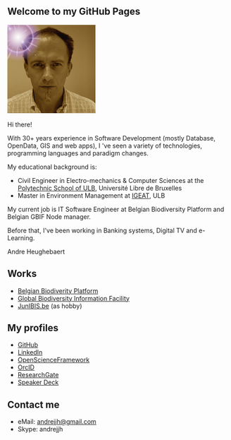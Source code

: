 ## Welcome to my GitHub Pages
![me](images/andrejjh.png)

Hi there!

With 30+ years experience in Software Development (mostly Database, OpenData, GIS and web apps), I 've seen a variety of technologies, programming languages and paradigm changes.

My educational background is:
- Civil Engineer in Electro-mechanics & Computer Sciences at the [Polytechnic School of ULB](http://www.ulb.ac.be/facs/polytech/), Université Libre de Bruxelles
- Master in Environment Management at [IGEAT](http://igeat.ulb.ac.be/), ULB

My current job is IT Software Engineer at Belgian Biodiversity Platform and Belgian GBIF Node manager.

Before that, I've been working in Banking systems, Digital TV and e-Learning.

Andre Heughebaert

## Works
- [Belgian Biodiverity Platform](http://www.biodiversity.be)
- [Global Biodiversity Information Facility](http://www.gbif.org)
- [JunIBIS.be](http://www.junibis.be) (as hobby)

## My profiles
- [GitHub](https://github.com/andrejjh)
- [LinkedIn](https://www.linkedin.com/in/andr%C3%A9-heughebaert-a888a41/)
- [OpenScienceFramework](https://osf.io/k7w78/)
- [OrcID](http://orcid.org/0000-0002-7839-5300)
- [ResearchGate](https://www.researchgate.net/profile/Andre_Heughebaert)
- [Speaker Deck](https://speakerdeck.com/andrejjh)

## Contact me
- eMail: [andrejjh@gmail.com](mailto:andrejjh@gmail.com)
- Skype: andrejjh
